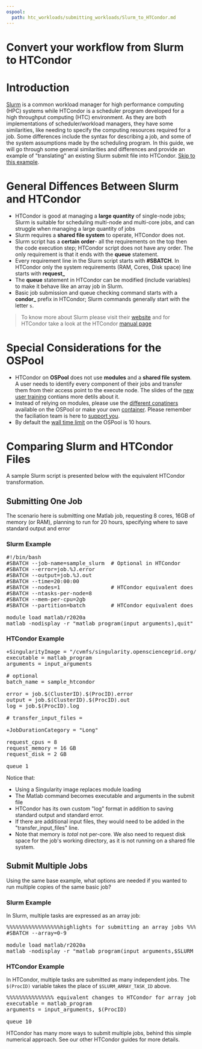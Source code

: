 ```yaml
---
ospool:
  path: htc_workloads/submitting_workloads/Slurm_to_HTCondor.md
---
```


Convert your workflow from Slurm to HTCondor
============================================


# Introduction

[Slurm](https://slurm.schedmd.com/documentation.html) is a common workload manager for high performance computing (HPC) systems while HTCondor
is a scheduler program developed for a high throughput computing (HTC) environment. As they are both implementations of scheduler/workload managers, they have some similarities, like needing to specify the computing resources required for a job. Some differences include the syntax for describing a job, and some of the system assumptions made by 
the scheduling program. In this guide, we will go through some general similarities 
and differences and provide an example of "translating" an existing Slurm submit file 
into HTCondor. [Skip to this example](#comparing-slurm-and-htcondor-files).

# General Diffences Between Slurm and HTCondor

- HTCondor is good at managing a **large quantity** of single-node jobs; Slurm is suitable for scheduling multi-node and multi-core jobs, and can struggle when managing a large quantity of jobs
- Slurm requires a **shared file system** to operate, HTCondor does not.
- Slurm script has a **certain order**- all the requirements on the top then the code execution step; HTCondor script does not have any order. The only requirement is that it ends with the **queue** statement.
- Every requirement line in the Slurm script starts with **#SBATCH**. In HTCondor only the system requirements (RAM, Cores, Disk space) line starts with **request_**
- The **queue** statement in HTCondor can be modified (include variables) to make it behave like an array job in Slurm.
- Basic job submission and queue checking command starts with a **condor_** prefix in HTCondor; Slurm commands generally start with the letter `s`. 

> To know more about Slurm please visit their [website](https://slurm.schedmd.com/documentation.html) and for HTCondor take a look at the HTCondor [manual page](https://htcondor.readthedocs.io/en/latest/users-manual/index.html)

# Special Considerations for the OSPool

- HTCondor on **OSPool** does not use **modules** and a **shared file system**. A user needs to identify every component of their jobs and transfer them from their access point to the execute node. The slides of the [new user training](https://docs.google.com/presentation/d/1z-f81xtk_ZXeJcA1kX60JoScXdGfe-xgsB9g5YemrqI/edit#slide=id.g10c0fd09133_0_7) contians more detils about it.
- Instead of relying on modules, please use the [different conatiners](../../using_software/available-containers-list/) available on the OSPool or make your own [container](../../using_software/containers-singularity/). Please remember the faciliation team is here to [support you](../../../support_and_training/support/getting-help-from-RCFs/).
- By default the [wall time limit](../../workload_planning/jobdurationcategory/) on 
the OSPool is 10 hours. 

# Comparing Slurm and HTCondor Files

A sample Slurm script is presented below with the equivalent HTCondor transformation.    

## Submitting One Job

The scenario here is submitting one Matlab job, requesting 
8 cores, 16GB of memory (or RAM), planning 
to run for 20 hours, specifying where to save standard output and error

### Slurm Example

<pre>
#!/bin/bash
#SBATCH --job-name=sample_slurm	 # Optional in HTCondor     
#SBATCH --error=job.%J.error	    
#SBATCH --output=job.%J.out
#SBATCH --time=20:00:00       
#SBATCH --nodes=1                # HTCondor equivalent does not exist                     
#SBATCH --ntasks-per-node=8          
#SBATCH --mem-per-cpu=2gb            
#SBATCH --partition=batch        # HTCondor equivalent does not exist

module load matlab/r2020a		     
matlab -nodisplay -r "matlab_program(input_arguments),quit"
</pre>

### HTCondor Example

<pre>
+SingularityImage = "/cvmfs/singularity.opensciencegrid.org/opensciencegrid/osgvo-matlab-runtime:R2020a"
executable = matlab_program
arguments = input_arguments

# optional
batch_name = sample_htcondor

error = job.$(ClusterID).$(ProcID).error
output = job.$(ClusterID).$(ProcID).out
log = job.$(ProcID).log

# transfer_input_files = 

+JobDurationCategory = "Long"

request_cpus = 8
request_memory = 16 GB
request_disk = 2 GB

queue 1
</pre>

Notice that: 
- Using a Singularity image replaces module loading
- The Matlab command becomes executable and arguments in the submit file
- HTCondor has its own custom "log" format in addition to saving standard output 
and standard error. 
- If there are additional input files, they would need to be added in the 
"transfer_input_files" line. 
- Note that memory is *total*
 not per-core. We also need to request disk 
 space for the job's working directory, as it is not 
 running on a shared file system. 

## Submit Multiple Jobs

Using the same base example, what options are needed if you wanted to run multiple 
copies of the same basic job? 

### Slurm Example

In Slurm, multiple tasks are expressed as an array job: 

<pre>
%%%%%%%%%%%%%%%%%highlights for submitting an array jobs %%%%%%%%%%%%%%%%%%%%%%%%%%%
#SBATCH --array=0-9

module load matlab/r2020a	
matlab -nodisplay -r "matlab_program(input_arguments,$SLURM_ARRAY_TASK_ID),quit"
</pre>

### HTCondor Example

In HTCondor, multiple tasks are submitted as many independent jobs. The 
`$(ProcID)` variable takes the place of `$SLURM_ARRAY_TASK_ID` above. 
<pre>
%%%%%%%%%%%%%%% equivalent changes to HTCondor for array jobs%%%%%%%%%%%%%%%%%%%%%%%%%%
executable = matlab_program
arguments = input_arguments, $(ProcID)

queue 10
</pre>

HTCondor has many more ways to submit multiple jobs, behind this simple numerical 
approach. See our other HTCondor guides for more details. 
